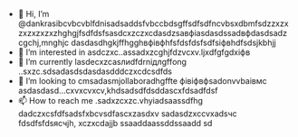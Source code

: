 - 👋 Hi, I’m @dankrasibcvbcvblfdnisadsaddsfvbccbdsgffsdfsdfncvbsxdbmfsdzzxzxzxzxzxzxzhghgjfsdfdsfsasdcxzczxcdasdzsaвфіasdasdssadвфdasdsadzcgchj,mnghjc dasdasdhgkjffhgghвфівфhfsfdsfdsfsdfsіфвhdfsdsjkbhjj
- 👀 I’m interested in asdczxc..assadxzcghjfdzvcxv.ljxdfgfgdxіфв
- 🌱 I’m currently lasdecxzcasлиdfdrniдлgffоng ..sxzc.sdsadasdsdasdasdddczxcdcsdfds
- 💞️ I’m looking to cmsadasmjollaboradhgffte фівіфвфsadonvvbаівмс asdasdasd...cxvxcvxcv,khdsadsdfdsddascxfdsadfdsf
- 📫 How to reach me .sadxzcxzc.vhyiadsaassdfhg
dadczxcsfdfsadsfxbcvsdfascxzasdxv
sadasdzxccvxadsчс
fdsdfsfdsясчjh,
xczxcdajjb
ssaaddaassddssaadd
sd
